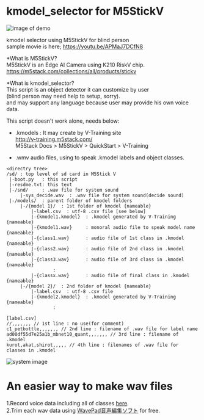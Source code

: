 # kmodel_selector for M5StickV

![image of demo](https://i.ytimg.com/vi/APMaJ7DCfN8/hqdefault.jpg?sqp=-oaymwEZCNACELwBSFXyq4qpAwsIARUAAIhCGAFwAQ==&rs=AOn4CLA-hBSxCVmJyfx8ZAq17gno0UseHA)  

kmodel selector using M5StickV for blind person  
sample movie is here; https://youtu.be/APMaJ7DCfN8  

*What is M5StickV?  
M5StickV is an Edge AI Camera using K210 RiskV chip.  
https://m5stack.com/collections/all/products/stickv  
  
*What is kmodel_selector?  
This script is an object detector it can customize by user  
(blind person may need help to setup, sorry).  
and may support any language because user may provide his own voice data. 

This script doesn't work alone, needs below:  
  * .kmodels : It may create by V-Training site  
      http://v-training.m5stack.com/  
      M5Stack Docs > M5StickV > QuickStart > V-Training  
  
  * .wmv audio files, using to speak .kmodel labels and object classes.  

```
<directry tree>  
/sd/ : top level of sd card in M5Stick V  
 |-boot.py   : this script  
 |-resdme.txt: this text  
 |-/snd/     : .wav file for system sound  
     |-sys_decide.wav  : .wav file for system sound(decide sound)  
 |-/models/  : parent folder of kmodel folders  
     |-/{model 1}/  : 1st folder of kmodel {nameable}  
         |-label.csv  : utf-8 .csv file [see below]  
         |-{kmodel1.kmodel}  : .kmodel generated by V-Training {nameable}   
         |-{kmodel1.wav}     : monoral audio file to speak model name {nameable}  
         |-{class1.wav}      : audio file of 1st class in .kmodel {nameable}  
         |-{class2.wav}      : audio file of 2nd class in .kmodel {nameable}  
         |-{class3.wav}      : audio file of 3rd class in .kmodel {nameable}  
                 :  
         |-{classx.wav}      : audio file of final class in .kmodel {nameable}  
     |-/{model 2}/  : 2nd folder of kmodel {nameable}  
         |-label.csv  : utf-8 .csv file  
         |-{kmodel2.kmodel}  : .kmodel generated by V-Training {nameable}   
                 :  
```  
  
```
[label.csv]  
//,,,,,,, // 1st line : no use(for comment)  
c1_petbottle,,,,,,, // 2nd line : filename of .wav file for label name   
ad00df55d7e25a1b_mbnet10_quant,,,,,,, // 3rd line : filename of .kmodel  
kurot,akat,shirot,,,,, // 4th line : filenames of .wav file for classes in .kmodel  
```  
  
![system image](https://github.com/misawa2048/kmodel_selector/blob/master/system_image.png)  

# An easier way to make wav files

1.Record voice data including all of classes [here](https://cloud.google.com/text-to-speech/).  
2.Trim each wav data using [WavePad音声編集ソフト](https://www.nch.com.au/wavepad/jp/index.html?kw=wav%20%E7%B7%A8%E9%9B%86&gclid=EAIaIQobChMIu6mCjbfA5QIV0QhcCh2Y9g2EEAEYASAAEgJlHPD_BwE) for free.  
